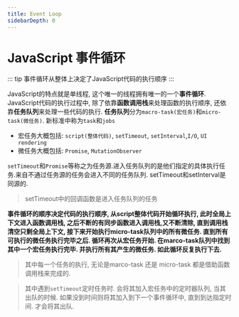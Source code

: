 ```yaml
---
title: Event Loop
sidebarDepth: 0
---
```


# JavaScript 事件循环

::: tip
事件循环从整体上决定了JavaScript代码的执行顺序
:::

JavaScript的特点就是单线程, 这个唯一的线程拥有唯一的一个**事件循环**. JavaScript代码的执行过程中, 除了依靠**函数调用栈**来处理函数的执行顺序, 还依靠**任务队列**来处理一些代码的执行. **任务队列**分为`macro-task(宏任务)`和`micro-task(微任务)`. 新标准中称为`task`和`jobs`  
* 宏任务大概包括: `script(整体代码)`, `setTimeout`, `setInterval`,`I/O`, `UI rendering`
* 微任务大概包括: `Promise`, `MutationObserver`  

`setTimeout`和`Promise`等称之为任务源.进入任务队列的是他们指定的具体执行任务.来自不通过任务源的任务会进入不同的任务队列. setTimeout和setInterval是同源的.
> setTimeout中的回调函数是进入任务队列的任务

**事件循环的顺序决定代码的执行顺序, 从script整体代码开始循环执行, 此时全局上下文进入函数调用栈, 之后不断的有同步函数进入调用栈,又不断清除, 直到调用栈清空只剩全局上下文, 接下来开始执行micro-task队列中的所有微任务. 直到所有可执行的微任务执行完毕之后. 循环再次从宏任务开始. 在marco-task队列中找到其中一个宏任务执行完毕. 并执行所有其产生的微任务. 如此循环反复执行下去.**
> 其中每一个任务的执行, 无论是marco-task 还是 micro-task 都是借助函数调用栈来完成的.

> 其中遇到`setTimeout`定时任务时. 会将其加入宏任务中的定时器队列, 当其出队的时候. 如果没到时间则将其加入到下一个事件循环中, 直到到达指定时间. 才会将其出队. 

